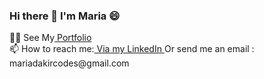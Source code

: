 ### Hi there 👋 I'm Maria 😄
<div>👩‍💻 See My<a href="https://www.maria-dakir.codes"> Portfolio</a></div>
<div>📫 How to reach me:<a href="https://www.linkedin.com/in/maria-dakir-47ba83193/"> Via my LinkedIn </a> Or send me an email : mariadakircodes@gmail.com  </div>

<!--
**dakirmaria/dakirmaria** is a ✨ _special_ ✨ repository because its `README.md` (this file) appears on your GitHub profile.

Here are some ideas to get you started:

- 🔭 I’m currently working on ...
- 🌱 I’m currently learning ...
- 👯 I’m looking to collaborate on ...
- 🤔 I’m looking for help with ...
- 💬 Ask me about ...
- 📫 How to reach me: ...
- 😄 Pronouns: ...
- ⚡ Fun fact: ...
-->
